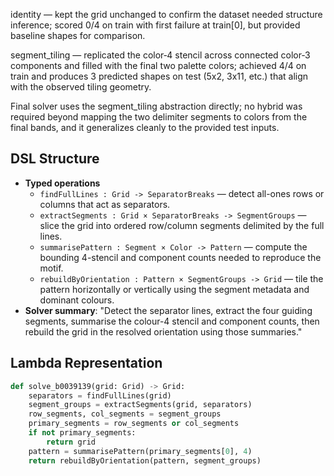 identity — kept the grid unchanged to confirm the dataset needed structure inference; scored 0/4 on train with first failure at train[0], but provided baseline shapes for comparison.

segment_tiling — replicated the color‑4 stencil across connected color‑3 components and filled with the final two palette colors; achieved 4/4 on train and produces 3 predicted shapes on test (5x2, 3x11, etc.) that align with the observed tiling geometry.

Final solver uses the segment_tiling abstraction directly; no hybrid was required beyond mapping the two delimiter segments to colors from the final bands, and it generalizes cleanly to the provided test inputs.

## DSL Structure
- **Typed operations**
  - `findFullLines : Grid -> SeparatorBreaks` — detect all-ones rows or columns that act as separators.
  - `extractSegments : Grid × SeparatorBreaks -> SegmentGroups` — slice the grid into ordered row/column segments delimited by the full lines.
  - `summarisePattern : Segment × Color -> Pattern` — compute the bounding 4-stencil and component counts needed to reproduce the motif.
  - `rebuildByOrientation : Pattern × SegmentGroups -> Grid` — tile the pattern horizontally or vertically using the segment metadata and dominant colours.
- **Solver summary**: "Detect the separator lines, extract the four guiding segments, summarise the colour-4 stencil and component counts, then rebuild the grid in the resolved orientation using those summaries."

## Lambda Representation

```python
def solve_b0039139(grid: Grid) -> Grid:
    separators = findFullLines(grid)
    segment_groups = extractSegments(grid, separators)
    row_segments, col_segments = segment_groups
    primary_segments = row_segments or col_segments
    if not primary_segments:
        return grid
    pattern = summarisePattern(primary_segments[0], 4)
    return rebuildByOrientation(pattern, segment_groups)
```
